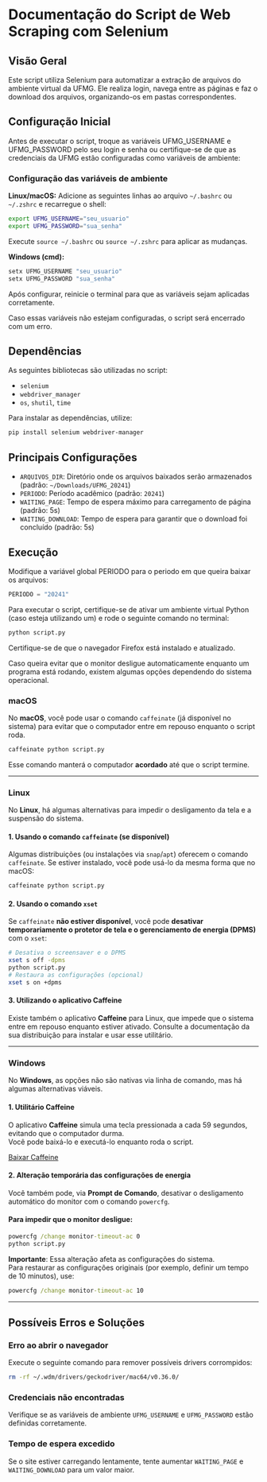 # Documentação do Script de Web Scraping com Selenium

## Visão Geral

Este script utiliza Selenium para automatizar a extração de arquivos do ambiente virtual da UFMG. Ele realiza login, navega entre as páginas e faz o download dos arquivos, organizando-os em pastas correspondentes.

## Configuração Inicial

Antes de executar o script, troque as variáveis UFMG_USERNAME e UFMG_PASSWORD pelo seu login e senha ou certifique-se de que as credenciais da UFMG estão configuradas como variáveis de ambiente:

### Configuração das variáveis de ambiente

**Linux/macOS:** Adicione as seguintes linhas ao arquivo `~/.bashrc` ou `~/.zshrc` e recarregue o shell:

```sh
export UFMG_USERNAME="seu_usuario"
export UFMG_PASSWORD="sua_senha"
```

Execute `source ~/.bashrc` ou `source ~/.zshrc` para aplicar as mudanças.

**Windows (cmd):**

```sh
setx UFMG_USERNAME "seu_usuario"
setx UFMG_PASSWORD "sua_senha"
```

Após configurar, reinicie o terminal para que as variáveis sejam aplicadas corretamente.

Caso essas variáveis não estejam configuradas, o script será encerrado com um erro.

## Dependências

As seguintes bibliotecas são utilizadas no script:

- `selenium`
- `webdriver_manager`
- `os`, `shutil`, `time`

Para instalar as dependências, utilize:

```sh
pip install selenium webdriver-manager
```

## Principais Configurações

- `ARQUIVOS_DIR`: Diretório onde os arquivos baixados serão armazenados (padrão: `~/Downloads/UFMG_20241`)
- `PERIODO`: Período acadêmico (padrão: `20241`)
- `WAITING_PAGE`: Tempo de espera máximo para carregamento de página (padrão: 5s)
- `WAITING_DOWNLOAD`: Tempo de espera para garantir que o download foi concluído (padrão: 5s)

## Execução

Modifique a variável global PERIODO para o periodo em que queira baixar os arquivos:

```py
PERIODO = "20241"
```

Para executar o script, certifique-se de ativar um ambiente virtual Python (caso esteja utilizando um) e rode o seguinte comando no terminal:

```sh
python script.py
```

Certifique-se de que o navegador Firefox está instalado e atualizado.

Caso queira evitar que o monitor desligue automaticamente enquanto um programa está rodando, existem algumas opções dependendo do sistema operacional.

### macOS

No **macOS**, você pode usar o comando `caffeinate` (já disponível no sistema) para evitar que o computador entre em repouso enquanto o script roda.  

```sh
caffeinate python script.py
```

Esse comando manterá o computador **acordado** até que o script termine.

---

### Linux

No **Linux**, há algumas alternativas para impedir o desligamento da tela e a suspensão do sistema.

#### 1. Usando o comando `caffeinate` (se disponível)  

Algumas distribuições (ou instalações via `snap`/`apt`) oferecem o comando `caffeinate`. Se estiver instalado, você pode usá-lo da mesma forma que no macOS:  

```sh
caffeinate python script.py
```

#### 2. Usando o comando `xset`  

Se `caffeinate` **não estiver disponível**, você pode **desativar temporariamente o protetor de tela e o gerenciamento de energia (DPMS)** com o `xset`:  

```sh
# Desativa o screensaver e o DPMS
xset s off -dpms
python script.py
# Restaura as configurações (opcional)
xset s on +dpms
```

#### 3. Utilizando o aplicativo **Caffeine**  

Existe também o aplicativo **Caffeine** para Linux, que impede que o sistema entre em repouso enquanto estiver ativado. Consulte a documentação da sua distribuição para instalar e usar esse utilitário.

---

### Windows  

No **Windows**, as opções não são nativas via linha de comando, mas há algumas alternativas viáveis.

#### 1. Utilitário **Caffeine**  

O aplicativo **Caffeine** simula uma tecla pressionada a cada 59 segundos, evitando que o computador durma.  
Você pode baixá-lo e executá-lo enquanto roda o script.  

[Baixar Caffeine](https://www.zhornsoftware.co.uk/caffeine/)

#### 2. Alteração temporária das configurações de energia  

Você também pode, via **Prompt de Comando**, desativar o desligamento automático do monitor com o comando `powercfg`.  

#### Para impedir que o monitor desligue:

```cmd
powercfg /change monitor-timeout-ac 0
python script.py
```

**Importante**: Essa alteração afeta as configurações do sistema.  
Para restaurar as configurações originais (por exemplo, definir um tempo de 10 minutos), use:  

```cmd
powercfg /change monitor-timeout-ac 10
```

---

## Possíveis Erros e Soluções

### Erro ao abrir o navegador

Execute o seguinte comando para remover possíveis drivers corrompidos:

```sh
rm -rf ~/.wdm/drivers/geckodriver/mac64/v0.36.0/
```

### Credenciais não encontradas

Verifique se as variáveis de ambiente `UFMG_USERNAME` e `UFMG_PASSWORD` estão definidas corretamente.

### Tempo de espera excedido

Se o site estiver carregando lentamente, tente aumentar `WAITING_PAGE` e `WAITING_DOWNLOAD` para um valor maior.

